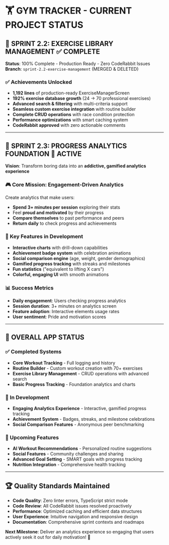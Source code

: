 # 🏋️ **GYM TRACKER - CURRENT PROJECT STATUS**

## **🎯 SPRINT 2.2: EXERCISE LIBRARY MANAGEMENT** ✅ **COMPLETE**
**Status**: 100% Complete - Production Ready - Zero CodeRabbit Issues  
**Branch**: `sprint-2.2-exercise-management` (MERGED & DELETED)

### **✅ Achievements Unlocked**
- **1,192 lines** of production-ready ExerciseManagerScreen
- **192% exercise database growth** (24 → 70 professional exercises)
- **Advanced search & filtering** with multi-criteria support
- **Seamless custom exercise integration** with routine builder
- **Complete CRUD operations** with race condition protection
- **Performance optimizations** with smart caching system
- **CodeRabbit approved** with zero actionable comments

---

## **🚀 SPRINT 2.3: PROGRESS ANALYTICS FOUNDATION** 🎯 **ACTIVE**
**Vision**: Transform boring data into an **addictive, gamified analytics experience**

### **🎮 Core Mission: Engagement-Driven Analytics**
Create analytics that make users:
- **Spend 3+ minutes per session** exploring their stats
- Feel **proud and motivated** by their progress
- **Compare themselves** to past performance and peers
- **Return daily** to check progress and achievements

### **🌟 Key Features in Development**
- **Interactive charts** with drill-down capabilities
- **Achievement badge system** with celebration animations  
- **Social comparison engine** (age, weight, gender demographics)
- **Gamified progress tracking** with streaks and milestones
- **Fun statistics** ("equivalent to lifting X cars")
- **Colorful, engaging UI** with smooth animations

### **📊 Success Metrics**
- **Daily engagement**: Users checking progress analytics
- **Session duration**: 3+ minutes on analytics screen
- **Feature adoption**: Interactive elements usage rates
- **User sentiment**: Pride and motivation scores

---

## **📱 OVERALL APP STATUS**

### **✅ Completed Systems**
- **Core Workout Tracking** - Full logging and history
- **Routine Builder** - Custom workout creation with 70+ exercises
- **Exercise Library Management** - CRUD operations with advanced search
- **Basic Progress Tracking** - Foundation analytics and charts

### **🚧 In Development**
- **Engaging Analytics Experience** - Interactive, gamified progress tracking
- **Achievement System** - Badges, streaks, and milestone celebrations
- **Social Comparison Features** - Anonymous peer benchmarking

### **🔮 Upcoming Features**
- **AI Workout Recommendations** - Personalized routine suggestions
- **Social Features** - Community challenges and sharing
- **Advanced Goal Setting** - SMART goals with progress tracking
- **Nutrition Integration** - Comprehensive health tracking

---

## **🏆 Quality Standards Maintained**
- **Code Quality**: Zero linter errors, TypeScript strict mode
- **Code Review**: All CodeRabbit issues resolved proactively  
- **Performance**: Optimized caching and efficient data structures
- **User Experience**: Intuitive navigation and responsive design
- **Documentation**: Comprehensive sprint contexts and roadmaps

**Next Milestone**: Deliver an analytics experience so engaging that users actively seek it out for daily motivation! 🎯 